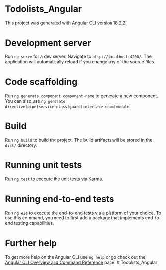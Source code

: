 # Todolists_Angular

This project was generated with [Angular CLI](https://github.com/angular/angular-cli) version 18.2.2.

# Development server

Run `ng serve` for a dev server. Navigate to `http://localhost:4200/`. The application will automatically reload if you change any of the source files.

# Code scaffolding

Run `ng generate component component-name` to generate a new component. You can also use `ng generate directive|pipe|service|class|guard|interface|enum|module`.

# Build

Run `ng build` to build the project. The build artifacts will be stored in the `dist/` directory.

# Running unit tests

Run `ng test` to execute the unit tests via [Karma](https://karma-runner.github.io).

# Running end-to-end tests

Run `ng e2e` to execute the end-to-end tests via a platform of your choice. To use this command, you need to first add a package that implements end-to-end testing capabilities.

# Further help

To get more help on the Angular CLI use `ng help` or go check out the [Angular CLI Overview and Command Reference](https://angular.dev/tools/cli) page.
#   T o d o l i s t s _ A n g u l a r 
 
 
